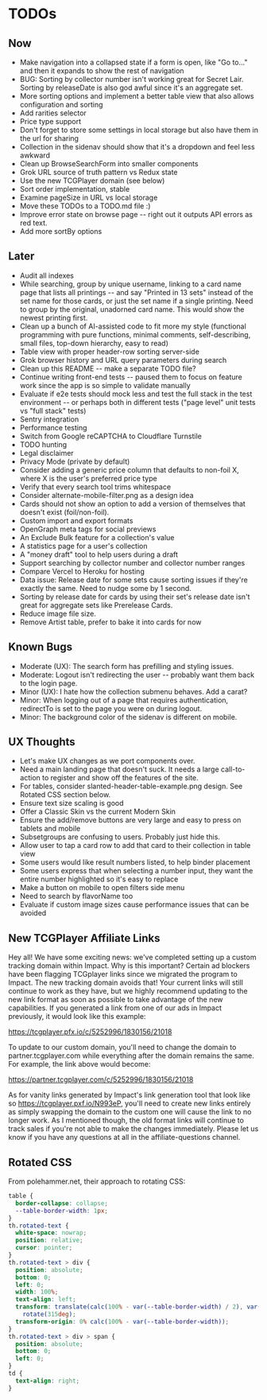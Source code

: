 # TODOs

## Now

- Make navigation into a collapsed state if a form is open, like "Go to..." and then it expands to show the rest of navigation
- BUG: Sorting by collector number isn't working great for Secret Lair. Sorting by releaseDate is also god awful since it's an aggregate set.
- More sorting options and implement a better table view that also allows configuration and sorting
- Add rarities selector
- Price type support
- Don't forget to store some settings in local storage but also have them in the url for sharing
- Collection in the sidenav should show that it's a dropdown and feel less awkward
- Clean up BrowseSearchForm into smaller components
- Grok URL source of truth pattern vs Redux state
- Use the new TCGPlayer domain (see below)
- Sort order implementation, stable
- Examine pageSize in URL vs local storage
- Move these TODOs to a TODO.md file :)
- Improve error state on browse page -- right out it outputs API errors as red text.
- Add more sortBy options

## Later

- Audit all indexes
- While searching, group by unique username, linking to a card name page that lists all printings -- and say "Printed in 13 sets" instead of the set name for those cards, or just the set name if a single printing. Need to group by the original, unadorned card name. This would show the newest printing first.
- Clean up a bunch of AI-assisted code to fit more my style (functional programming with pure functions, minimal comments, self-describing, small files, top-down hierarchy, easy to read)
- Table view with proper header-row sorting server-side
- Grok browser history and URL query parameters during search
- Clean up this README -- make a separate TODO file?
- Continue writing front-end tests -- paused them to focus on feature work since the app is so simple to validate manually
- Evaluate if e2e tests should mock less and test the full stack in the test environment -- or perhaps both in different tests ("page level" unit tests vs "full stack" tests)
- Sentry integration
- Performance testing
- Switch from Google reCAPTCHA to Cloudflare Turnstile
- TODO hunting
- Legal disclaimer
- Privacy Mode (private by default)
- Consider adding a generic price column that defaults to non-foil X, where X is the user's preferred price type
- Verify that every search tool trims whitespace
- Consider alternate-mobile-filter.png as a design idea
- Cards should not show an option to add a version of themselves that doesn't exist (foil/non-foil).
- Custom import and export formats
- OpenGraph meta tags for social previews
- An Exclude Bulk feature for a collection's value
- A statistics page for a user's collection
- A "money draft" tool to help users during a draft
- Support searching by collector number and collector number ranges
- Compare Vercel to Heroku for hosting
- Data issue: Release date for some sets cause sorting issues if they're exactly the same. Need to nudge some by 1 second.
- Sorting by release date for cards by using their set's release date isn't great for aggregate sets like Prerelease Cards.
- Reduce image file size.
- Remove Artist table, prefer to bake it into cards for now

## Known Bugs

- Moderate (UX): The search form has prefilling and styling issues.
- Moderate: Logout isn't redirecting the user -- probably want them back to the login page.
- Minor (UX): I hate how the collection submenu behaves. Add a carat?
- Minor: When logging out of a page that requires authentication, redirectTo is set to the page you were on during logout.
- Minor: The background color of the sidenav is different on mobile.

## UX Thoughts

- Let's make UX changes as we port components over.
- Need a main landing page that doesn't suck. It needs a large call-to-action to register and show off the features of the site.
- For tables, consider slanted-header-table-example.png design. See Rotated CSS section below.
- Ensure text size scaling is good
- Offer a Classic Skin vs the current Modern Skin
- Ensure the add/remove buttons are very large and easy to press on tablets and mobile
- Subsetgroups are confusing to users. Probably just hide this.
- Allow user to tap a card row to add that card to their collection in table view
- Some users would like result numbers listed, to help binder placement
- Some users express that when selecting a number input, they want the entire number highlighted so it's easy to replace
- Make a button on mobile to open filters side menu
- Need to search by flavorName too
- Evaluate if custom image sizes cause performance issues that can be avoided

## New TCGPlayer Affiliate Links

Hey all! We have some exciting news: we've completed setting up a custom tracking domain within Impact. Why is this important? Certain ad blockers have been flagging TCGplayer links since we migrated the program to Impact. The new tracking domain avoids that! Your current links will still continue to work as they have, but we highly recommend updating to the new link format as soon as possible to take advantage of the new capabilities. If you generated a link from one of our ads in Impact previously, it would look like this example:

https://tcgplayer.pfx.io/c/5252996/1830156/21018

To update to our custom domain, you'll need to change the domain to partner.tcgplayer.com while everything after the domain remains the same. For example, the link above would become:

https://partner.tcgplayer.com/c/5252996/1830156/21018

As for vanity links generated by Impact's link generation tool that look like so https://tcgplayer.pxf.io/N993eP, you'll need to create new links entirely as simply swapping the domain to the custom one will cause the link to no longer work. As I mentioned though, the old format links will continue to track sales if you're not able to make the changes immediately. Please let us know if you have any questions at all in the ⁠affiliate-questions channel.

## Rotated CSS

From polehammer.net, their approach to rotating CSS:

```css
table {
  border-collapse: collapse;
  --table-border-width: 1px;
}
th.rotated-text {
  white-space: nowrap;
  position: relative;
  cursor: pointer;
}
th.rotated-text > div {
  position: absolute;
  bottom: 0;
  left: 0;
  width: 100%;
  text-align: left;
  transform: translate(calc(100% - var(--table-border-width) / 2), var(--table-border-width))
    rotate(315deg);
  transform-origin: 0% calc(100% - var(--table-border-width));
}
th.rotated-text > div > span {
  position: absolute;
  bottom: 0;
  left: 0;
}
td {
  text-align: right;
}
```
